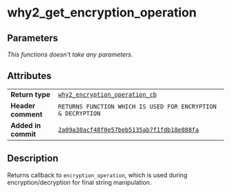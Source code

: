 <!--
This is part of WHY2
Copyright (C) 2022 Václav Šmejkal

This program is free software: you can redistribute it and/or modify
it under the terms of the GNU General Public License as published by
the Free Software Foundation, either version 3 of the License, or
(at your option) any later version.

This program is distributed in the hope that it will be useful,
but WITHOUT ANY WARRANTY; without even the implied warranty of
MERCHANTABILITY or FITNESS FOR A PARTICULAR PURPOSE.  See the
GNU General Public License for more details.

You should have received a copy of the GNU General Public License
along with this program.  If not, see <https://www.gnu.org/licenses/>.
-->

# why2_get_encryption_operation

## Parameters

*This functions doesn't take any parameters.*

## Attributes

|                     |                                                                                             |
| ------------------  | ------------------------------------------------------------------------------------------- |
| **Return type**     | [`why2_encryption_operation_cb`](../../../../types/core/flags/why2_encryption_operation_cb) |
| **Header comment**  | `RETURNS FUNCTION WHICH IS USED FOR ENCRYPTION & DECRYPTION`                                |
| **Added in commit** | [`2a09a38acf48f0e57beb5135ab7f1fdb18e088fa`](https://github.com/ENGO150/WHY2/commit/2a09a38acf48f0e57beb5135ab7f1fdb18e088fa) |

## Description

Returns callback to `encryption_operation`, which is used during encryption/decryption for final string manipulation.